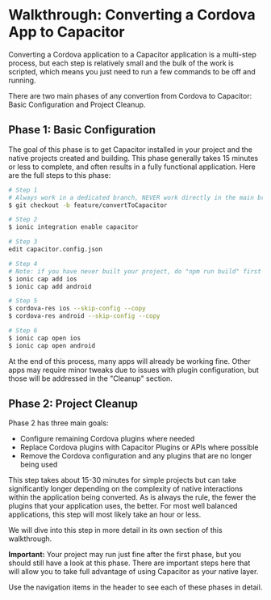 # Walkthrough: Converting a Cordova App to Capacitor

Converting a Cordova application to a Capacitor application is a multi-step process, but each step is relatively small and the bulk of the work is scripted, which means you just need to run a few commands to be off and running.

There are two main phases of any convertion from Cordova to Capacitor: Basic Configuration and Project Cleanup.

## Phase 1: Basic Configuration

The goal of this phase is to get Capacitor installed in your project and the native projects created and building. This phase generally takes 15 minutes or less to complete, and often results in a fully functional application. Here are the full steps to this phase:

```bash
# Step 1
# Always work in a dedicated branch, NEVER work directly in the main branch of your application
$ git checkout -b feature/convertToCapacitor

# Step 2
$ ionic integration enable capacitor

# Step 3
edit capacitor.config.json

# Step 4
# Note: if you have never built your project, do "npm run build" first
$ ionic cap add ios
$ ionic cap add android

# Step 5
$ cordova-res ios --skip-config --copy
$ cordova-res android --skip-config --copy

# Step 6
$ ionic cap open ios
$ ionic cap open android
```

At the end of this process, many apps will already be working fine. Other apps may require minor tweaks due to issues with plugin configuration, but those will be addressed in the "Cleanup" section.

## Phase 2: Project Cleanup

Phase 2 has three main goals:

- Configure remaining Cordova plugins where needed
- Replace Cordova plugins with Capacitor Plugins or APIs where possible
- Remove the Cordova configuration and any plugins that are no longer being used

This step takes about 15-30 minutes for simple projects but can take significantly longer depending on the complexity of native interactions within the application being converted. As is always the rule, the fewer the plugins that your application uses, the better. For most well balanced applications, this step will most likely take an hour or less.

We will dive into this step in more detail in its own section of this walkthrough.

**Important:** Your project may run just fine after the first phase, but you should still have a look at this phase. There are important steps here that will allow you to take full advantage of using Capacitor as your native layer.

Use the navigation items in the header to see each of these phases in detail.

